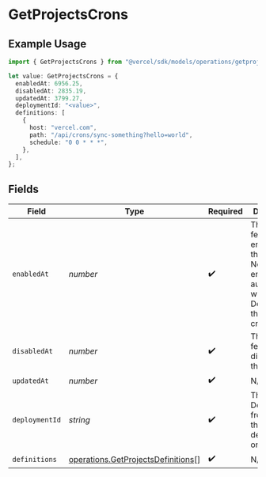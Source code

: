 # GetProjectsCrons

## Example Usage

```typescript
import { GetProjectsCrons } from "@vercel/sdk/models/operations/getprojects.js";

let value: GetProjectsCrons = {
  enabledAt: 6956.25,
  disabledAt: 2835.19,
  updatedAt: 3799.27,
  deploymentId: "<value>",
  definitions: [
    {
      host: "vercel.com",
      path: "/api/crons/sync-something?hello=world",
      schedule: "0 0 * * *",
    },
  ],
};
```

## Fields

| Field                                                                                                                              | Type                                                                                                                               | Required                                                                                                                           | Description                                                                                                                        |
| ---------------------------------------------------------------------------------------------------------------------------------- | ---------------------------------------------------------------------------------------------------------------------------------- | ---------------------------------------------------------------------------------------------------------------------------------- | ---------------------------------------------------------------------------------------------------------------------------------- |
| `enabledAt`                                                                                                                        | *number*                                                                                                                           | :heavy_check_mark:                                                                                                                 | The time the feature was enabled for this project. Note: It enables automatically with the first Deployment that outputs cronjobs. |
| `disabledAt`                                                                                                                       | *number*                                                                                                                           | :heavy_check_mark:                                                                                                                 | The time the feature was disabled for this project.                                                                                |
| `updatedAt`                                                                                                                        | *number*                                                                                                                           | :heavy_check_mark:                                                                                                                 | N/A                                                                                                                                |
| `deploymentId`                                                                                                                     | *string*                                                                                                                           | :heavy_check_mark:                                                                                                                 | The ID of the Deployment from which the definitions originated.                                                                    |
| `definitions`                                                                                                                      | [operations.GetProjectsDefinitions](../../models/operations/getprojectsdefinitions.md)[]                                           | :heavy_check_mark:                                                                                                                 | N/A                                                                                                                                |